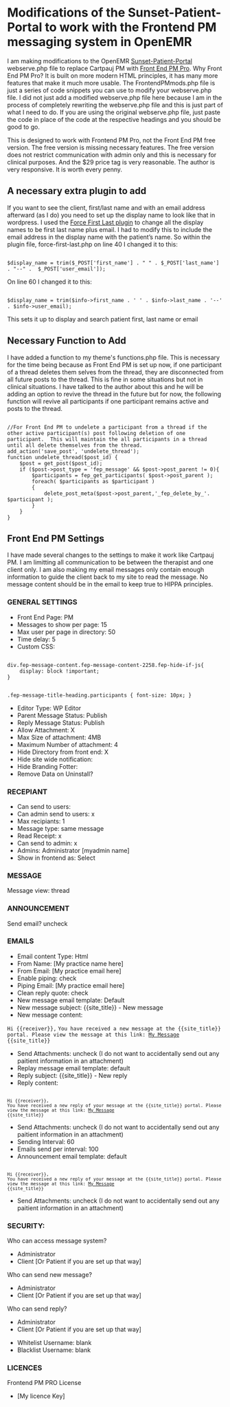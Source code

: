 <h1>Modifications of the Sunset-Patient-Portal to work with the Frontend PM messaging system in OpenEMR</h1>
<p>I am making modifications to the OpenEMR <a href="https://github.com/openemr/sunset-patient-portal">Sunset-Patient-Portal</a> webserve.php file to replace Cartpauj PM with <a href="https://www.shamimsplugins.com/products/front-end-pm-pro/">Front End PM Pro</a>.  Why Front End PM Pro? It is built on more modern HTML principles, it has many more features that make it much more usable. The FrontendPMmods.php file is just a series of code snippets you can use to modify your webserve.php file. I did not just add a modified webserve.php file here because I am in the process of completely rewriting the webserve.php file and this is just part of what I need to do. If you are using the original webserve.php file, just paste the code in place of the code at the respective headings and you should be good to go.</p>
<p>This is designed to work with Frontend PM Pro, not the Front End PM free version.  The free version is missing necessary features. The free version does not restrict communication with admin only and this is necessary for clinical purposes. And the $29 price tag is very reasonable.  The author is very responsive.  It is worth every penny.</p>
<h2>A necessary extra plugin to add</h2>
<p>If you want to see the client, first/last name and with an email address afterward (as I do) you need to set up the display name to look like that in wordpress. I used the <a href="https://wordpress.org/plugins/force-first-last/">Force First Last plugin</a> to change all the display names to be first last name plus email. I had to modify this to include the email address in the display name with the patient’s name. So within the plugin file, force-first-last.php on line 40 I changed it to this:</p>
<code>
$display_name = trim($_POST['first_name'] . " " . $_POST['last_name'] . "--" .  $_POST['user_email']);
</code>
<p>On line 60 I changed it to this:</p>
<code>
$display_name = trim($info->first_name . ' ' . $info->last_name . '--' . $info->user_email);
</code>
<p>This sets it up to display and search patient first, last name or email</p>
<h2>Necessary Function to Add</h2>
<p>I have added a function to my theme's functions.php file.  This is necessary for the time being because as Front End PM is set up now, if one participant of a thread deletes them selves from the thread, they are disconnected from all future posts to the thread.  This is fine in some situations but not in clinical situations.  I have talked to the author about this and he will be adding an option to revive the thread in the future but for now, the following function will revive all participants if one participant remains active and posts to the thread.</p>
<code>
//For Front End PM to undelete a participant from a thread if the other active participant(s) post following deletion of one participant.  This will maintain the all participants in a thread until all delete themselves from the thread. 
add_action('save_post', 'undelete_thread');
function undelete_thread($post_id) {
	$post = get_post($post_id);
	if ($post->post_type = 'fep_message' && $post->post_parent != 0){
		$participants = fep_get_participants( $post->post_parent );
		foreach( $participants as $participant )		
		{
			delete_post_meta($post->post_parent,'_fep_delete_by_'. $participant );	
		}
	}
}
</code>
<h2>Front End PM Settings</h2>
I have made several changes to the settings to make it work like Cartpauj PM.  I am limitting all communication to be between the therapist and one client only.  I am also making my email messages only contain enough information to guide the client back to my site to read the message.  No message content should be in the email to keep true to HIPPA principles.
<h3>GENERAL SETTINGS</h3>
<ul>
	<li>Front End Page: PM</li>
	<li>Messages to show per page: 15</li>
	<li>Max user per page in directory: 50</li>
	<li>Time delay: 5</li>
	<li>Custom CSS:</li>
</ul>
<code>
div.fep-message-content.fep-message-content-2258.fep-hide-if-js{
    display: block !important;
}

.fep-message-title-heading.participants {
    font-size: 10px;
}
</code>
<ul>
	<li>Editor Type: WP Editor</li>
	<li>Parent Message Status: Publish</li>
	<li>Reply Message Status: Publish</li>
	<li>Allow Attachment: X</li>
	<li>Max Size of attachment: 4MB</li>
	<li>Maximum Number of attachment: 4</li>	
	<li>Hide Directory from front end: X</li>	
	<li>Hide site wide notification:</li>	
	<li>Hide Branding Fotter:</li>	
	<li>Remove Data on Uninstall?</li>	
</ul>
<h3>RECEPIANT</h3>
<ul>
	<li>Can send to users:</li>
	<li>Can admin send to users: x</li>
	<li>Max recipiants: 1</li>
	<li>Message type: same message</li>
	<li>Read Receipt: x</li>
	<li>Can send to admin: x</li>
	<li>Admins: Administrator [myadmin name]</li>
	<li>Show in frontend as: Select</li>
</ul>
<h3>MESSAGE</h3>
Message view: thread

<h3>ANNOUNCEMENT</h3>
Send email? uncheck

<h3>EMAILS</h3>
<ul>
	<li>Email content Type: Html</li>
	<li>From Name: [My practice name here]</li>
	<li>From Email: [My practice email here]</li>
	<li>Enable piping: check </li>
	<li>Piping Email: [My practice email here]</li>
	<li>Clean reply quote: check</li>
	<li>New message email template: Default</li>
	<li>New message subject: 	{{site_title}} - New message</li>
	<li>New message content:</li>
</ul>
<code>Hi {{receiver}},</code>
<code>You have received a new message at the {{site_title}} portal. Please view the message at this link: <a href="{{message_url}}">My Message</a></code>
<code>{{site_title}}</code>
<ul>
	<li>Send Attachments: uncheck  (I do not want to accidentally send out any paitient information in an attachment)</li>
	<li>Replay message email template: default</li>
	<li>Reply subject: {{site_title}} - New reply</li>
	<li>Reply content:</li>
</ul>
<code>
<code>Hi {{receiver}},</code>
<code>You have received a new reply of your message at the {{site_title}} portal. Please view the message at this link: <a href="{{message_url}}">My Message</a></code>
<code>{{site_title}}</code>
</code>
<ul>
	<li>Send Attachments: uncheck  (I do not want to accidentally send out any paitient information in an attachment)</li>
	<li>Sending Interval: 60</li>
	<li>Emails send per interval: 100</li>
	<li>Announcement email template: default</li>
</ul>
<code>
<code>Hi {{receiver}},</code>
<code>You have received a new reply of your message at the {{site_title}} portal. Please view the message at this link: <a href="{{message_url}}">My Message</a></code>
<code>{{site_title}}</code>
</code>
<ul>
	<li>Send Attachments: uncheck  (I do not want to accidentally send out any paitient information in an attachment)</li>
</ul>
<h3>SECURITY:</h3>
<p>Who can access message system?</p>
<ul>
	<li>Administrator</li>
	<li>Client [Or Patient if you are set up that way]</li>
</ul>
<p>Who can send new message?</p>
<ul>
	<li>Administrator</li>
	<li>Client [Or Patient if you are set up that way]</li>
</ul>
<p>Who can send reply?</p>	
<ul>
	<li>Administrator</li>
	<li>Client [Or Patient if you are set up that way]</li>
</ul>

<ul>
	<li>Whitelist Username: blank</li>
	<li>Blacklist Username: blank</li>
</ul>
<h3>LICENCES</h3>
<p>Frontend PM PRO License</p>
<ul>
	<li>[My licence Key]</li>
</ul>


